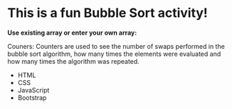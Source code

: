 # This is a fun Bubble Sort activity!

**Use existing array or enter your own array:**

Couners: Counters are used to see the number of swaps performed in the bubble sort algorithm, how many times the elements were evaluated and how many times the algorithm was repeated.


- HTML
- CSS
- JavaScript
- Bootstrap